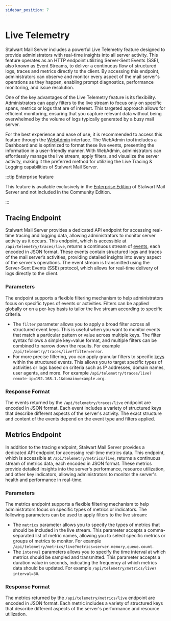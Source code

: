```yaml
---
sidebar_position: 7
---
```


# Live Telemetry 

Stalwart Mail Server includes a powerful Live Telemetry feature designed to provide administrators with real-time insights into all server activity. This feature operates as an HTTP endpoint utilizing Server-Sent Events (SSE), also known as Event Streams, to deliver a continuous flow of structured logs, traces and metrics directly to the client. By accessing this endpoint, administrators can observe and monitor every aspect of the mail server's operations as they happen, enabling prompt diagnostics, performance monitoring, and issue resolution.

One of the key advantages of the Live Telemetry feature is its flexibility. Administrators can apply filters to the live stream to focus only on specific spans, metrics or logs that are of interest. This targeted approach allows for efficient monitoring, ensuring that you capture relevant data without being overwhelmed by the volume of logs typically generated by a busy mail server.

For the best experience and ease of use, it is recommended to access this feature through the [WebAdmin](/docs/management/webadmin/overview) interface. The WebAdmin tool includes a Dashboard and is optimized to format these live events, presenting the information in a user-friendly manner. With WebAdmin, administrators can effortlessly manage the live stream, apply filters, and visualize the server activity, making it the preferred method for utilizing the Live Tracing & Logging capabilities of Stalwart Mail Server.

:::tip Enterprise feature

This feature is available exclusively in the [Enterprise Edition](/docs/server/enterprise) of Stalwart Mail Server and not included in the Community Edition.

:::

## Tracing Endpoint

Stalwart Mail Server provides a dedicated API endpoint for accessing real-time tracing and logging data, allowing administrators to monitor server activity as it occurs. This endpoint, which is accessible at `/api/telemetry/traces/live`, returns a continuous stream of [events](/docs/telemetry/events), each encoded in JSON format. These events contain structured logs and traces of the mail server’s activities, providing detailed insights into every aspect of the server's operations. The event stream is transmitted using the Server-Sent Events (SSE) protocol, which allows for real-time delivery of logs directly to the client.

### Parameters

The endpoint supports a flexible filtering mechanism to help administrators focus on specific types of events or activities. Filters can be applied globally or on a per-key basis to tailor the live stream according to specific criteria.

- The `filter` parameter allows you to apply a broad filter across all structured event keys. This is useful when you want to monitor events that match a particular pattern or value across multiple keys. The filter syntax follows a simple key=value format, and multiple filters can be combined to narrow down the results. For example `/api/telemetry/traces/live?filter=error`.
- For more precise filtering, you can apply granular filters to specific [keys](/docs/telemetry/events#key-types) within the structured events. This allows you to target specific types of activities or logs based on criteria such as IP addresses, domain names, user agents, and more. For example `/api/telemetry/traces/live?remote-ip=192.168.1.1&domain=example.org`.

### Response Format

The events returned by the `/api/telemetry/traces/live` endpoint are encoded in JSON format. Each event includes a variety of structured keys that describe different aspects of the server's activity. The exact structure and content of the events depend on the event type and filters applied.

## Metrics Endpoint

In addition to the tracing endpoint, Stalwart Mail Server provides a dedicated API endpoint for accessing real-time metrics data. This endpoint, which is accessible at `/api/telemetry/metrics/live`, returns a continuous stream of metrics data, each encoded in JSON format. These metrics provide detailed insights into the server's performance, resource utilization, and other key indicators, allowing administrators to monitor the server's health and performance in real-time.

### Parameters

The metrics endpoint supports a flexible filtering mechanism to help administrators focus on specific types of metrics or indicators. The following parameters can be used to apply filters to the live stream:

- The `metrics` parameter allows you to specify the types of metrics that should be included in the live stream. This parameter accepts a comma-separated list of metric names, allowing you to select specific metrics or groups of metrics to monitor. For example `/api/telemetry/metrics/live?metrics=server.memory,queue.count`.
- The `interval` parameters allows you to specify the time interval at which metrics should be sampled and transmitted. This parameter accepts a duration value in seconds, indicating the frequency at which metrics data should be updated. For example `/api/telemetry/metrics/live?interval=30`.

### Response Format

The metrics returned by the `/api/telemetry/metrics/live` endpoint are encoded in JSON format. Each metric includes a variety of structured keys that describe different aspects of the server's performance and resource utilization. 
